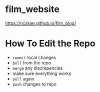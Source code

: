 # film_website

<a href="https://ncskier.github.io/film_blog/">https://ncskier.github.io/film_blog/</a>

# How To Edit the Repo
* `commit` local changes
* `pull` from the repo
* `merge` any discrepencies
* make sure everything works
* `pull` again
* `push` changes to repo
